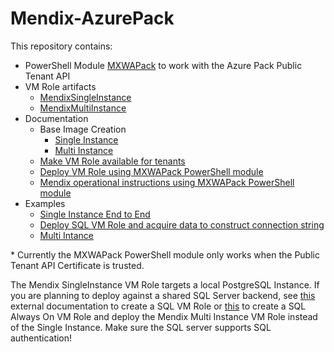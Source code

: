# Mendix-AzurePack

This repository contains:

* PowerShell Module [MXWAPack](/MXWAPack) to work with the Azure Pack Public Tenant API
* VM Role artifacts
  * [MendixSingleInstance](/VMRole/MendixSingleInstance)
  * [MendixMultiInstance](/VMRole/MendixMultiInstance)
* Documentation
  * Base Image Creation
    * [Single Instance](/Documentation/BaseImage.md)
    * [Multi Instance](/Documentation/BaseImage_MultiInstance.md)
  * [Make VM Role available for tenants](/Documentation/AddVMRole.md)
  * [Deploy VM Role using MXWAPack PowerShell module](/Documentation/DeployVMRole.md)
  * [Mendix operational instructions using MXWAPack PowerShell module](/Documentation/MendixOperations.md)
* Examples
  * [Single Instance End to End](/Examples/01-SingleInstance_End2End.ps1)
  * [Deploy SQL VM Role and acquire data to construct connection string](/Examples/02-SQLInstance.ps1)
  * [Multi Intance](/Examples/03-MultiInstance.ps1)

\* Currently the MXWAPack PowerShell module only works when the Public Tenant API Certificate is trusted.

The Mendix SingleInstance VM Role targets a local PostgreSQL Instance. If you are planning to deploy against a shared SQL Server backend, see [this](https://github.com/itnetxbe/VMRoles/tree/master/SQL2016) external documentation to create a SQL VM Role or [this](https://github.com/itnetxbe/VMRoles/tree/master/SQL2016AO) to create a SQL Always On VM Role and deploy the Mendix Multi Instance VM Role instead of the Single Instance. Make sure the SQL server supports SQL authentication!
